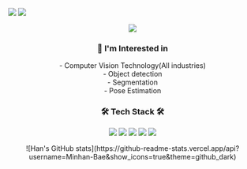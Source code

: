 <p align="left">
  <a href="mailto:yuyuqw92@gmail.com"><img src="https://img.shields.io/badge/Gmail-d14836?style=flat-square&logo=Gmail&logoColor=white&link=yuyuqw92@gmail.com"/></a>
  <a href="https://twilight-han.notion.site/Tech-Blog-f5cb4815912943ffb2f96766d26f264d"><img src="https://img.shields.io/badge/Blog-000000?style=flat-square&logo=Notion&logoColor=#FFFFFF&link=https://twilight-han.notion.site/Tech-Blog-f5cb4815912943ffb2f96766d26f264d"/></a>
</p>

<p align="center">
  <img src="https://capsule-render.vercel.app/api?type=soft&color=auto&height=300&section=header&text=Hi,%20I'm%20MinhanBae%20&fontSize=90&animation=twinkling"/>
</p>

<h3 align="center"> 🌱 I'm Interested in </h3>

<p align="center">
    - Computer Vision Technology(All industries) </br>
    - Object detection </br>
    - Segmentation </br>
    - Pose Estimation
</p>

<h3 align="center"> 🛠 Tech Stack 🛠 </h3>

<p align="center">
  <img src="https://img.shields.io/badge/Python-3776AB?style=flat-square&logo=Python&logoColor=white"/></a>
  <img src="https://img.shields.io/badge/Pytorch-EE4C2C?style=flat-square&logo=Pytorch&logoColor=white"/></a>
  <img src="https://img.shields.io/badge/Pytorch Lightning-792EE5?style=flat-square&logo=Pytorch Lightning&logoColor=white"/></a>
  <img src="https://img.shields.io/badge/Git-F05032?style=flat-square&logo=Git&amp;logoColor=white"/></a>
  <img src="https://img.shields.io/badge/OpenCV-5C3EE8?style=flat-square&logo=OpenCV&amp;logoColor=white"/></a>  
</p>

<p align="center">
![Han's GitHub stats](https://github-readme-stats.vercel.app/api?username=Minhan-Bae&show_icons=true&theme=github_dark)
</p>
